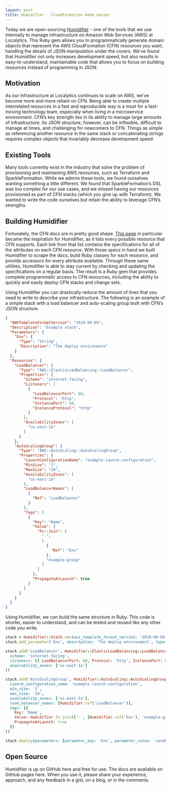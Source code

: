 ```yaml
---
layout: post
title: Humidifier - CloudFormation made easier
---
```


Today we are open-sourcing [Humidifier](https://github.com/localytics/humidifier/) - one of the tools that we use internally to manage infrastructure on Amazon Web Services (AWS) at Localytics. This Ruby gem allows you to programmatically generate domain objects that represent the AWS CloudFormation (CFN) resources you want, handling the details of JSON manipulation under the covers. We’ve found that Humidifier not only increases development speed, but also results in easy-to-understand, maintainable code that allows you to focus on building resources instead of programming in JSON.

## Motivation

As our infrastructure at Localytics continues to scale on AWS, we’ve become more and more reliant on CFN. Being able to create multiple interrelated resources in a fast and reproducible way is a must for a fast-moving technology team, especially when living in a microservice environment. CFN’s key strength lies in its ability to manage large amounts of infrastructure. Its JSON structure, however, can be inflexible, difficult to manage at times, and challenging for newcomers to CFN. Things as simple as referencing another resource in the same stack or concatenating strings requires complex objects that invariably decrease development speed.

## Existing Tools

Many tools currently exist in the industry that solve the problem of provisioning and maintaining AWS resources, such as Terraform and SparkleFormation. While we admire these tools, we found ourselves wanting something a little different. We found that SparkleFormation’s DSL was too complex for our use cases, and we missed having our resources provisioned as part of CFN stacks (which you give up with Terraform). We wanted to write the code ourselves but retain the ability to leverage CFN’s strengths.

## Building Humidifier

Fortunately, the CFN docs are in pretty good shape. [This page](http://docs.aws.amazon.com/AWSCloudFormation/latest/UserGuide/aws-template-resource-type-ref.html) in particular became the inspiration for Humidifier, as it lists every possible resource that CFN supports. Each link from that list contains the specifications for all of the attributes on each CFN resource. With those specs in hand we built Humidifier to scrape the docs, build Ruby classes for each resource, and provide accessors for every attribute available. Through these same utilities, Humidifier is able to stay current by checking and updating the specifications on a regular basis. The result is a Ruby gem that provides complete programmatic access to CFN resources, including the ability to quickly and easily deploy CFN stacks and change sets.

Using Humidifier you can drastically reduce the amount of lines that you need to write to describe your infrastructure. The following is an example of a simple stack with a load balancer and auto-scaling group built with CFN’s JSON structure.

```json
{
  "AWSTemplateFormatVersion": "2010-09-09",
  "Description": "Example stack",
  "Parameters": {
    "Env": {
      "Type": "String",
      "Description": "The deploy environment"
    }
  },
  "Resources": {
    "LoadBalancer": {
      "Type": "AWS::ElasticLoadBalancing::LoadBalancer",
      "Properties": {
        "Scheme": "internet-facing",
        "Listeners": [
          {
            "LoadBalancerPort": 80,
            "Protocol": "http",
            "InstancePort": 80,
            "InstanceProtocol": "http"
          }
        ],
        "AvailabilityZones": [
          "us-east-1a"
        ]
      }
    },
    "AutoScalingGroup": {
      "Type": "AWS::AutoScaling::AutoScalingGroup",
      "Properties": {
        "LaunchConfigurationName": "example-launch-configuration",
        "MinSize": "1",
        "MaxSize": "20",
        "AvailabilityZones": [
          "us-east-1a"
        ],
        "LoadBalancerNames": [
          {
            "Ref": "LoadBalancer"
          }
        ],
        "Tags": [
          {
            "Key": "Name",
            "Value": {
              "Fn::Join": [
                "-",
                [
                  {
                    "Ref": "Env"
                  },
                  "example-group"
                ]
              ]
            },
            "PropagateAtLaunch": true
          }
        ]
      }
    }
  }
}
```

Using Humidifier, we can build the same structure in Ruby. This code is shorter, easier to understand, and can be tested and reused like any other code you write.

```ruby
stack = Humidifier::Stack.new(aws_template_format_version: '2010-09-09', name: 'example-stack', description: 'Example stack')
stack.add_parameter('Env', description: 'The deploy environment', type: 'String')

stack.add('LoadBalancer', Humidifier::ElasticLoadBalancing::LoadBalancer.new(
  scheme: 'internet-facing',
  listeners: [{ LoadBalancerPort: 80, Protocol: 'http', InstancePort: 80, InstanceProtocol: 'http' }],
  availability_zones: ['us-east-1a']
))

stack.add('AutoScalingGroup', Humidifier::AutoScaling::AutoScalingGroup.new(
  launch_configuration_name: 'example-launch-configuration',
  min_size: '1',
  max_size: '20',
  availability_zones: ['us-east-1a'],
  load_balancer_names: [Humidifier.ref('LoadBalancer')],
  tags: [{
    Key: 'Name',
    Value: Humidifier.fn.join(['-', [Humidifier.ref('Env'), 'example-group']]),
    PropagateAtLaunch: true
  }]
))

stack.deploy(parameters: [parameter_key: 'Env', parameter_value: 'sandbox'])
```

## Open Source

Humidifier is up on GitHub here and free for use. The docs are available on GitHub pages here. When you use it, please share your experience, approach, and any feedback in a gist, on a blog, or in the comments.
